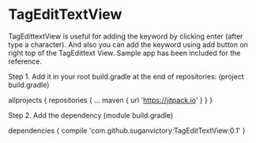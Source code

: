 # TagEditTextView

TagEdittextView is useful for adding the keyword by clicking enter (after type a character). And also you can add the keyword using add button on right top of the TagEdittext View.
Sample app has been included for the reference.

Step 1. Add it in your root build.gradle at the end of repositories: (project build.gradle)

allprojects {
		repositories {
			...
			maven { url 'https://jitpack.io' }
		}
	}


Step 2. Add the dependency (module build.gradle)

dependencies {
	        compile 'com.github.suganvictory:TagEditTextView:0.1'
	}


